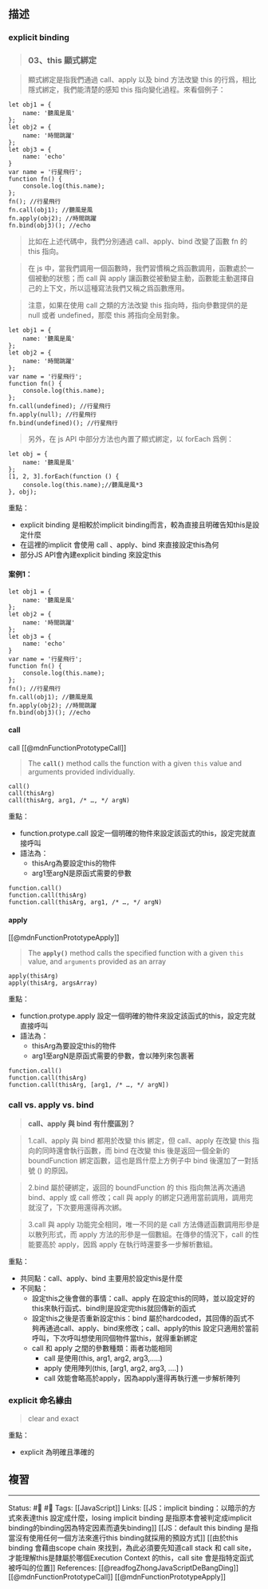 ## 描述

### explicit binding 
> ### **03、this 顯式綁定**

> 顯式綁定是指我們通過 call、apply 以及 bind 方法改變 this 的行爲，相比隱式綁定，我們能清楚的感知 this 指向變化過程。來看個例子：
```
let obj1 = {
    name: '聽風是風'
};
let obj2 = {
    name: '時間跳躍'
};
let obj3 = {
    name: 'echo'
}
var name = '行星飛行';
function fn() {
    console.log(this.name);
};
fn(); //行星飛行
fn.call(obj1); //聽風是風
fn.apply(obj2); //時間跳躍
fn.bind(obj3)(); //echo
```

> 比如在上述代碼中，我們分別通過 call、apply、bind 改變了函數 fn 的 this 指向。

> 在 js 中，當我們調用一個函數時，我們習慣稱之爲函數調用，函數處於一個被動的狀態；而 call 與 apply 讓函數從被動變主動，函數能主動選擇自己的上下文，所以這種寫法我們又稱之爲函數應用。

> 注意，如果在使用 call 之類的方法改變 this 指向時，指向參數提供的是 null 或者 undefined，那麼 this 將指向全局對象。
```
let obj1 = {
    name: '聽風是風'
};
let obj2 = {
    name: '時間跳躍'
};
var name = '行星飛行';
function fn() {
    console.log(this.name);
};
fn.call(undefined); //行星飛行
fn.apply(null); //行星飛行
fn.bind(undefined)(); //行星飛行
```

>另外，在 js API 中部分方法也內置了顯式綁定，以 forEach 爲例：
```
let obj = {
    name: '聽風是風'
};
[1, 2, 3].forEach(function () {
    console.log(this.name);//聽風是風*3
}, obj);
```

重點：
- explicit binding 是相較於implicit binding而言，較為直接且明確告知this是設定什麼
- 在這裡的implicit 會使用 call 、apply、bind 來直接設定this為何
- 部分JS API會內建explicit binding 來設定this

#### 案例1：
```
let obj1 = {
    name: '聽風是風'
};
let obj2 = {
    name: '時間跳躍'
};
let obj3 = {
    name: 'echo'
}
var name = '行星飛行';
function fn() {
    console.log(this.name);
};
fn(); //行星飛行
fn.call(obj1); //聽風是風
fn.apply(obj2); //時間跳躍
fn.bind(obj3)(); //echo
```



#### call

call 
[[@mdnFunctionPrototypeCall]]
> The **`call()`** method calls the function with a given `this` value and arguments provided individually.

```
call()
call(thisArg)
call(thisArg, arg1, /* …, */ argN)
```

重點：
- function.protype.call 設定一個明確的物件來設定該函式的this，設定完就直接呼叫
- 語法為：
	- thisArg為要設定this的物件
	- arg1至argN是原函式需要的參數
```
function.call()
function.call(thisArg)
function.call(thisArg, arg1, /* …, */ argN)
```
#### apply
[[@mdnFunctionPrototypeApply]]

> The **`apply()`** method calls the specified function with a given `this` value, and `arguments` provided as an array

```
apply(thisArg)
apply(thisArg, argsArray)
```


重點：
- function.protype.apply 設定一個明確的物件來設定該函式的this，設定完就直接呼叫
- 語法為：
	- thisArg為要設定this的物件
	- arg1至argN是原函式需要的參數，會以陣列來包裹著
```
function.call()
function.call(thisArg)
function.call(thisArg, [arg1, /* …, */ argN])
```


### call vs. apply vs. bind

> **call、apply 與 bind 有什麼區別？**

> 1.call、apply 與 bind 都用於改變 this 綁定，但 call、apply 在改變 this 指向的同時還會執行函數，而 bind 在改變 this 後是返回一個全新的 boundFunction 綁定函數，這也是爲什麼上方例子中 bind 後還加了一對括號 () 的原因。

> 2.bind 屬於硬綁定，返回的 boundFunction 的 this 指向無法再次通過 bind、apply 或 call 修改；call 與 apply 的綁定只適用當前調用，調用完就沒了，下次要用還得再次綁。

> 3.call 與 apply 功能完全相同，唯一不同的是 call 方法傳遞函數調用形參是以散列形式，而 apply 方法的形參是一個數組。在傳參的情況下，call 的性能要高於 apply，因爲 apply 在執行時還要多一步解析數組。


重點：
- 共同點：call、apply、bind 主要用於設定this是什麼
- 不同點：
	- 設定this之後會做的事情：call、apply 在設定this的同時，並以設定好的this來執行函式、bind則是設定完this就回傳新的函式
	- 設定this之後是否重新設定this：bind 屬於hardcoded，其回傳的函式不夠再通過call、apply、bind來修改；call、apply的this 設定只適用於當前呼叫，下次呼叫想使用同個物件當this，就得重新綁定
	- call 和 apply 之間的參數種類：兩者功能相同
		- call 是使用(this, arg1, arg2, arg3,.....)
		- apply 使用陣列(this, \[arg1, arg2, arg3, ....\] )
		- call 效能會略高於apply，因為apply還得再執行進一步解析陣列

###  explicit 命名緣由
> clear and exact

重點：
- explicit 為明確且準確的

## 複習


---
Status: #🌱 #📝 
Tags:
[[JavaScript]]
Links:
[[JS：implicit binding：以暗示的方式來表達this 設定成什麼，losing implicit binding 是指原本會被判定成implicit binding的binding因為特定因素而遺失binding]]
[[JS：default this binding 是指當沒有使用任何一個方法來進行this binding就採用的預設方式]]
[[由於this binding 會藉由scope chain 來找到，為此必須要先知道call stack 和 call site，才能理解this是隸屬於哪個Execution Context 的this，call site 會是指特定函式被呼叫的位置]]
References:
[[@readfogZhongJavaScriptDeBangDing]]
[[@mdnFunctionPrototypeCall]]
[[@mdnFunctionPrototypeApply]]